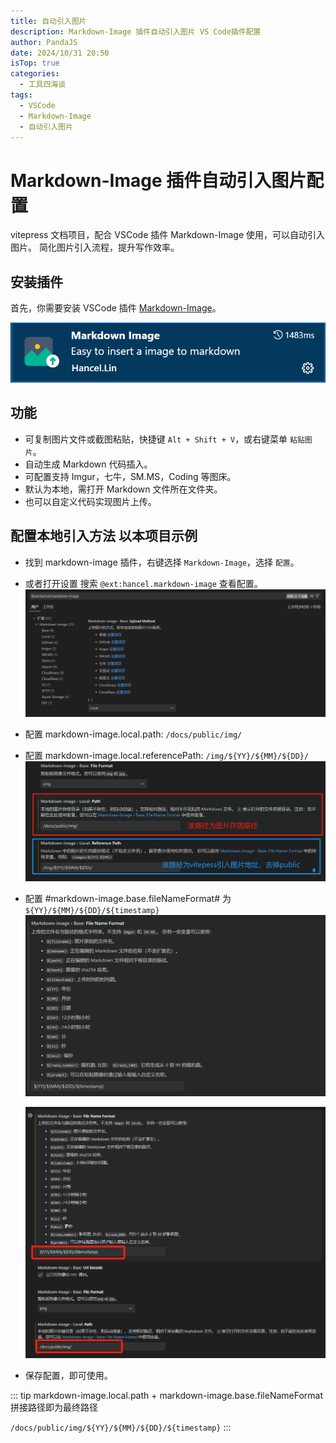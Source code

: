 ```yaml
---
title: 自动引入图片
description: Markdown-Image 插件自动引入图片 VS Code插件配置
author: PandaJS
date: 2024/10/31 20:50
isTop: true
categories:
  - 工具四海谈
tags:
  - VSCode
  - Markdown-Image
  - 自动引入图片
---
```


# Markdown-Image 插件自动引入图片配置

vitepress 文档项目，配合 VSCode 插件 Markdown-Image 使用，可以自动引入图片。
简化图片引入流程，提升写作效率。

## 安装插件

首先，你需要安装 VSCode 插件 [Markdown-Image](https://github.com/imlinhanchao/vsc-markdown-image/blob/HEAD/README.zh-cn.md)。

![Markdown-Image 插件安装](/img/2024/10/31/1730355634984.png)

## 功能

- 可复制图片文件或截图粘贴，快捷键 `Alt + Shift + V`，或右键菜单 `粘贴图片`。
- 自动生成 Markdown 代码插入。
- 可配置支持 Imgur，七牛，SM.MS，Coding 等图床。
- 默认为本地，需打开 Markdown 文件所在文件夹。
- 也可以自定义代码实现图片上传。

## 配置本地引入方法 以本项目示例

- 找到 markdown-image 插件，右键选择 `Markdown-Image`，选择 `配置`。
- 或者打开设置 搜索 `@ext:hancel.markdown-image` 查看配置。
  ![image-2024-10-31](/img/2024/10/31/1730356274168.png)
- 配置 markdown-image.local.path: `/docs/public/img/`
- 配置 markdown-image.local.referencePath: `/img/${YY}/${MM}/${DD}/`
  ![image-2024-10-31](/img/2024/10/31/1730356592340.png)

- 配置 #markdown-image.base.fileNameFormat# 为 `${YY}/${MM}/${DD}/${timestamp}`
  ![image-2024-10-31](/img/2024/10/31/1730356473738.png)

  ![image-2024-10-31](/img/2024/10/31/1730356669959.png)

- 保存配置，即可使用。

::: tip
markdown-image.local.path + markdown-image.base.fileNameFormat 拼接路径即为最终路径

`/docs/public/img/${YY}/${MM}/${DD}/${timestamp}`
:::
